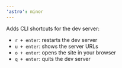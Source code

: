 ```yaml
---
'astro': minor
---
```


Adds CLI shortcuts for the dev server:

- `r + enter`: restarts the dev server
- `u + enter`: shows the server URLs
- `o + enter`: opens the site in your browser
- `q + enter`: quits the dev server

